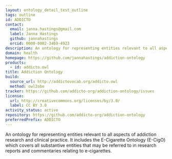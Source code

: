 ```yaml
---
layout: ontology_detail_test_outline
tags: outline
id: ADDICTO
contact:
  email: janna.hastings@gmail.com
  label: Janna Hastings
  github: jannahastings
  orcid: 0000-0002-3469-4923
description: An ontology for representing entities relevant to all aspects of addiction research and clinical practice.
domain: health
homepage: https://github.com/jannahastings/addiction-ontology
products:
  - id: addicto.owl
title: Addiction Ontology
build:
  source_url: http://addictovocab.org/addicto.owl
  method: owl2obo
tracker: https://github.com/addicto-org/addiction-ontology/issues
license:
  url: http://creativecommons.org/licenses/by/3.0/
  label: CC BY 3.0
activity_status: active
repository: https://github.com/addicto-org/addiction-ontology
preferredPrefix: ADDICTO
---
```


An ontology for representing entities relevant to all aspects of addiction research and clinical practice. It includes the E-Cigarette Ontology (E-CigO) which covers all substantive entities that may be referred to in research reports and commentaries relating to e-cigarettes.
